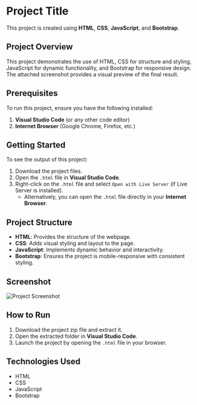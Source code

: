 # Project Title

This project is created using **HTML**, **CSS**, **JavaScript**, and **Bootstrap**.

## Project Overview

This project demonstrates the use of HTML, CSS for structure and styling, JavaScript for dynamic functionality, and Bootstrap for responsive design. The attached screenshot provides a visual preview of the final result.

## Prerequisites

To run this project, ensure you have the following installed:

1. **Visual Studio Code** (or any other code editor)
2. **Internet Browser** (Google Chrome, Firefox, etc.)

## Getting Started

To see the output of this project:

1. Download the project files.
2. Open the `.html` file in **Visual Studio Code**.
3. Right-click on the `.html` file and select `Open with Live Server` (if Live Server is installed).
   - Alternatively, you can open the `.html` file directly in your **Internet Browser**.

## Project Structure

- **HTML**: Provides the structure of the webpage.
- **CSS**: Adds visual styling and layout to the page.
- **JavaScript**: Implements dynamic behavior and interactivity.
- **Bootstrap**: Ensures the project is mobile-responsive with consistent styling.

## Screenshot

![Project Screenshot](path/to/screenshot.png)

## How to Run

1. Download the project zip file and extract it.
2. Open the extracted folder in **Visual Studio Code**.
3. Launch the project by opening the `.html` file in your browser.

## Technologies Used

- HTML
- CSS
- JavaScript
- Bootstrap
